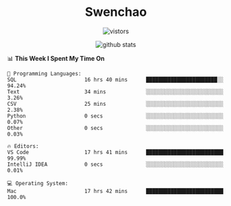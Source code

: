 <h1 align="center">Swenchao</h3>

<p align="center">
  <img src="https://visitor-badge.glitch.me/badge?page_id=Swenchao" alt="vistors" />
</p>

<p align="center">
  <img src="https://github-readme-stats.vercel.app/api?username=Swenchao&count_private=true&show_icons=true&theme=vue-dark&hide_title=true" alt="github stats" />
</p>

<!--START_SECTION:waka-->
📊 **This Week I Spent My Time On** 

```text
💬 Programming Languages: 
SQL                      16 hrs 40 mins      ███████████████████████░░   94.24% 
Text                     34 mins             ░░░░░░░░░░░░░░░░░░░░░░░░░   3.26% 
CSV                      25 mins             ░░░░░░░░░░░░░░░░░░░░░░░░░   2.38% 
Python                   0 secs              ░░░░░░░░░░░░░░░░░░░░░░░░░   0.07% 
Other                    0 secs              ░░░░░░░░░░░░░░░░░░░░░░░░░   0.03%

🔥 Editors: 
VS Code                  17 hrs 41 mins      █████████████████████████   99.99% 
IntelliJ IDEA            0 secs              ░░░░░░░░░░░░░░░░░░░░░░░░░   0.01%

💻 Operating System: 
Mac                      17 hrs 42 mins      █████████████████████████   100.0%

```


<!--END_SECTION:waka-->

